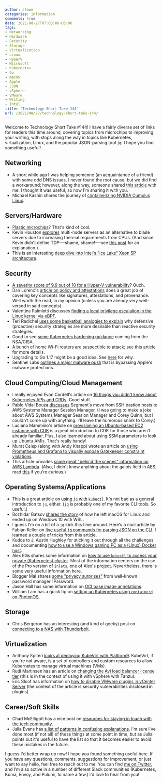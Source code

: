 ```yaml
---
author: slowe
categories: Information
comments: true
date: 2021-08-27T07:00:00-06:00
tags:
- Networking
- Hardware
- Security
- Storage
- Virtualization
- Linux
- HyperV
- Microsoft
- Kubernetes
- Go
- macOS
- Apple
- JSON
- vSphere
- VMware
- Writing
- Intel
title: 'Technology Short Take 144'
url: /2021/08/27/technology-short-take-144/
---
```


Welcome to Technology Short Take #144! I have a fairly diverse set of links for readers this time around, covering topics from microchips to improving your writing, with stops along the way in topics like Kubernetes, virtualization, Linux, and the popular JSON-parsing tool `jq`. I hope you find something useful!<!--more-->

## Networking

* A short while ago I was helping someone (an acquaintance of a friend) with some odd DNS issues. I never found the root cause, but we did find a workaround; however, along the way, someone shared [this article][link-5] with me. I thought it was useful, so now I'm sharing it with you.
* Michael Kashin shares the journey of [containerizing NVIDIA Cumulus Linux][link-29].

## Servers/Hardware

* [Plastic microchips][link-2]? That's kind of cool.
* Kevin Houston [explores][link-31] multi-node servers as an alternative to blade servers due to increasing thermal requirements from CPUs. (And since Kevin didn't define TDP---shame, shame!---see [this post][link-32] for an explanation.)
* This is an interesting [deep dive into Intel's "Ice Lake" Xeon SP architecture][link-33].

## Security

* [A severity score of 9.9 out of 10 for a Hyper-V vulnerability][link-3]? Ouch.
* Dan Lorenc's [article on policy and attestations][link-7] does a great job of covering key concepts like signatures, attestations, and provenance. Well worth the read, in my opinion (unless you are already very well-versed in said concepts).
* Valentina Palmiotti discusses [finding a local privilege escalation in the Linux kernel via eBPF][link-9].
* Teri Radichel [uses some basketball analogies to explain][link-11] why defensive (proactive) security strategies are more desirable than reactive security strategies.
* Good to see [some Kubernetes hardening guidance][link-12] coming from the NSA/CISA.
* A bunch of home Wi-Fi routers are suspectible to attack; see [this article][link-20] for more details.
* Upgrading to Go 1.17 might be a good idea. See [here][link-21] for why.
* Sentinel Labs [outlines a major malware push][link-23] that is bypassing Apple's malware protections.

## Cloud Computing/Cloud Management

* I really enjoyed Evan Cordell's article on [16 things you didn't know about Kubernetes APIs and CRDs][link-5]. Good stuff.
* Pablo Vidal Bouza [discusses][link-8] Segment's move from SSH bastion hosts to AWS Systems Manager Session Manager. (I was going to make a joke about AWS Systems Manager Session Manager and Corey Quinn, but I couldn't come up with anything. I'll leave the humorous snark to Corey.)
* Luciano Mammino's article on [provisioning an Ubuntu-based EC2 instance with CDK][link-15] is a great introduction to CDK for those who aren't already familiar. Plus, I also learned about using SSM parameters to look up Ubuntu AMIs. That's really handy!
* Murat Celep (along with Andy Knapp) wrote an article on [using Prometheus and Grafana to visually expose Gatekeeper constraint violations][link-19].
* This article provides [some great "behind the scenes" information on AWS Lambda][link-25]. (Also, I didn't know anything about the galois field in AES; read [this][link-26] if you're curious.)

## Operating Systems/Applications

* This is a great article on [using `jq` with `kubectl`][link-1]. It's not bad as a general introduction to `jq`, either. (`jq` is probably one of my favorite CLI tools. So useful.)
* Bozhidar Batsov [shares the story][link-6] of how he left macOS for Linux and ended up on Windows 10 with WSL.
* I guess I'm on a bit of a `jq` kick this time around. Here's a cool article by Fabian Keller on [five useful `jq` commands for parsing JSON on the CLI][link-13]. I learned a couple of tricks from this article.
* Kudos to J. Austin Hughley for sticking it out through all the challenges and documenting [how to use a Windows gaming PC as a (Linux) Docker host][link-16].
* Alex Ellis shares some information on [how to use `kubectl` to access your private (Kubernetes) cluster][link-17]. Most of the information centers on the use of the Pro version of `inlets`, one of Alex's project. Nevertheless, there is some very useful information here.
* Blogger Mal shares [some "privacy surprises"][link-18] from well-known password manager 1Password.
* Jason Hall has some information on [OCI base image annotations][link-24].
* William Lam has a quick tip on [setting up Kubernetes using `containerd` on PhotonOS][link-30].

## Storage

* Chris Bergeron has an interesting (and kind of geeky) post on [connecting to a NAS with Thunderbolt][link-4].

## Virtualization

* Anthony Spiteri [looks at deploying KubeVirt with Platform9][link-10]. KubeVirt, if you're not aware, is a set of controllers and custom resources to allow Kubernetes to manage virtual machines (VMs).
* Rudi Martinsen has an article on [changing the Avi load balancer license tier][link-14] (this is in the context of using it with vSphere with Tanzu).
* Eric Sloof has information on [how to disable VMware plugins in vCenter Server][link-28] (the context of the article is security vulnerabilities disclosed in plugins).

## Career/Soft Skills

* Chad McElligott has a nice post on [resources for staying in touch with the tech community][link-22].
* Julia Evans has [a list of patterns in confusing explanations][link-27]. I'm sure I've done most (if not all) of these things at some point in time, but as Julia points out it's useful to have the list so that it becomes easier to avoid these mistakes in the future.

I guess I'd better wrap up now! I hope you found something useful here. If you have any questions, comments, suggestions for improvement, or just want to say hello, feel free to reach out to me. You can find [me on Twitter][link-99], and I'm also active in a number of different Slack communities (Kubernetes, Kuma, Envoy, and Pulumi, to name a few.) I'd love to hear from you!

[link-1]: https://medium.com/geekculture/my-jq-cheatsheet-34054df5b650
[link-2]: https://www.theverge.com/2021/7/23/22590001/arm-plasticarm-cheap-flexible-plastic-microchip-internet-of-everything
[link-3]: https://www.bleepingcomputer.com/news/security/critical-microsoft-hyper-v-bug-could-haunt-orgs-for-a-long-time/
[link-4]: https://chrisbergeron.com/2021/07/25/Ultra-fast-Thunderbolt-NAS-with-Apple-M1-and-Linux/
[link-5]: https://evancordell.com/posts/kube-apis-crds/
[link-6]: https://metaredux.com/posts/2021/07/31/back-to-linux.html
[link-7]: https://dlorenc.medium.com/policy-and-attestations-89650fd6f4fa
[link-8]: https://segment.com/blog/infrastructure-access/
[link-9]: https://www.graplsecurity.com/post/kernel-pwning-with-ebpf-a-love-story
[link-10]: https://anthonyspiteri.net/first-look-deploying-kubevirt-with-platform9/
[link-11]: https://medium.com/cloud-security/cloud-security-defensive-strategies-58d7079535d9
[link-12]: https://www.nsa.gov/News-Features/Feature-Stories/Article-View/Article/2716980/nsa-cisa-release-kubernetes-hardening-guidance/
[link-13]: https://www.fabian-keller.de/blog/5-useful-jq-commands-parse-json-cli/
[link-14]: https://rudimartinsen.com/2021/08/11/nsx-alb-change-license/
[link-15]: https://loige.co/provision-ubuntu-ec2-with-cdk/
[link-16]: https://www.starkandwayne.com/blog/converting-a-windows-gaming-pc-to-a-linux-docker-host/
[link-17]: https://blog.alexellis.io/get-private-kubectl-access-anywhere/
[link-18]: https://sec.gd/blog/posts/1password-leak-takeover/
[link-19]: https://itnext.io/expose-open-policy-agent-gatekeeper-constraint-violations-with-prometheus-and-grafana-6b7ac92ea07f
[link-20]: https://www.tomsguide.com/news/arcadyan-router-malware
[link-21]: https://nvd.nist.gov/vuln/detail/CVE-2021-29923
[link-22]: https://chadxz.dev/staying-in-touch/
[link-23]: https://labs.sentinelone.com/massive-new-adload-campaign-goes-entirely-undetected-by-apples-xprotect/
[link-24]: https://github.com/imjasonh/ImJasonH/tree/main/articles/oci-base-image-annotations
[link-25]: https://www.bschaatsbergen.com/behind-the-scenes-lambda
[link-26]: https://samiam.org/galois.html
[link-27]: https://jvns.ca/blog/confusing-explanations/
[link-28]: https://www.ntpro.nl/blog/archives/3633-How-to-Disable-VMware-Plugins-in-vCenter-Server.html
[link-29]: https://networkop.co.uk/post/2021-05-cumulus-ignite/
[link-30]: https://williamlam.com/2021/07/quick-tip-setting-up-kubernetes-using-containerd-on-photon-os.html
[link-31]: http://www.bladesmadesimple.com/2021/08/are-multi-node-systems-a-better-option-than-blade-servers/
[link-32]: https://techgearoid.com/articles/what-is-tdp-in-cpu/
[link-33]: https://www.nextplatform.com/2021/04/19/deep-dive-into-intels-ice-lake-xeon-sp-architecture/
[link-99]: https://twitter.com/scott_lowe
